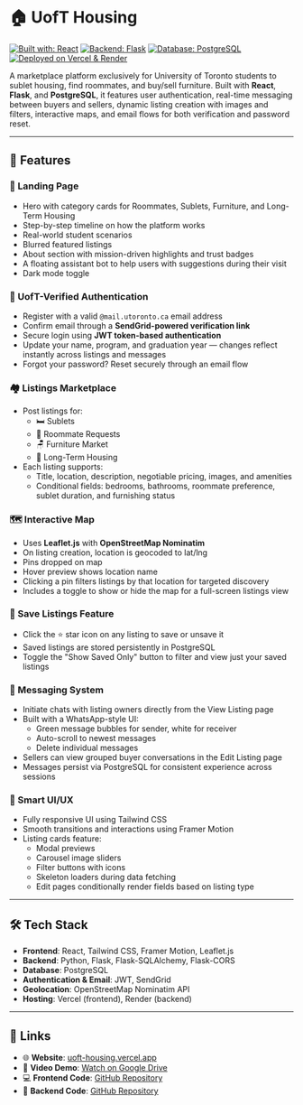# 🏠 UofT Housing

[![Built with: React](https://img.shields.io/badge/Built%20with-React-61DAFB?style=for-the-badge&logo=react&logoColor=black)](https://reactjs.org/)
[![Backend: Flask](https://img.shields.io/badge/Backend-Flask-000000?style=for-the-badge&logo=flask&logoColor=white)](https://flask.palletsprojects.com/)
[![Database: PostgreSQL](https://img.shields.io/badge/Database-PostgreSQL-336791?style=for-the-badge&logo=postgresql&logoColor=white)](https://www.postgresql.org/)
[![Deployed on Vercel & Render](https://img.shields.io/badge/Hosted%20on-Vercel%20&%20Render-000000?style=for-the-badge&logo=vercel&logoColor=white)](https://uoft-housing.vercel.app)

A marketplace platform exclusively for University of Toronto students to sublet housing, find roommates, and buy/sell furniture. Built with **React**, **Flask**, and **PostgreSQL**, it features user authentication, real-time messaging between buyers and sellers, dynamic listing creation with images and filters, interactive maps, and email flows for both verification and password reset.

---

## 🚀 Features

### 🛬 Landing Page

- Hero with category cards for Roommates, Sublets, Furniture, and Long-Term Housing
- Step-by-step timeline on how the platform works  
- Real-world student scenarios
- Blurred featured listings
- About section with mission-driven highlights and trust badges  
- A floating assistant bot to help users with suggestions during their visit
- Dark mode toggle

### 🔐 UofT-Verified Authentication
- Register with a valid `@mail.utoronto.ca` email address
- Confirm email through a **SendGrid-powered verification link**
- Secure login using **JWT token-based authentication**
- Update your name, program, and graduation year — changes reflect instantly across listings and messages
- Forgot your password? Reset securely through an email flow

### 🏘️ Listings Marketplace
- Post listings for:
  - 🛏️ Sublets
  - 🧍 Roommate Requests
  - 🪑 Furniture Market
  - 🏡 Long-Term Housing
- Each listing supports:
  - Title, location, description, negotiable pricing, images, and amenities
  - Conditional fields: bedrooms, bathrooms, roommate preference, sublet duration, and furnishing status

### 🗺 Interactive Map
  - Uses **Leaflet.js** with **OpenStreetMap Nominatim**
  - On listing creation, location is geocoded to lat/lng
  - Pins dropped on map
  - Hover preview shows location name
  - Clicking a pin filters listings by that location for targeted discovery
  - Includes a toggle to show or hide the map for a full-screen listings view

### 💾 Save Listings Feature
- Click the ⭐ star icon on any listing to save or unsave it
- Saved listings are stored persistently in PostgreSQL
- Toggle the "Show Saved Only" button to filter and view just your saved listings

### 💬 Messaging System
- Initiate chats with listing owners directly from the View Listing page
- Built with a WhatsApp-style UI:
  - Green message bubbles for sender, white for receiver
  - Auto-scroll to newest messages
  - Delete individual messages
- Sellers can view grouped buyer conversations in the Edit Listing page
- Messages persist via PostgreSQL for consistent experience across sessions

### 🧠 Smart UI/UX
- Fully responsive UI using Tailwind CSS
- Smooth transitions and interactions using Framer Motion
- Listing cards feature:
  - Modal previews
  - Carousel image sliders
  - Filter buttons with icons
  - Skeleton loaders during data fetching
  - Edit pages conditionally render fields based on listing type

---

## 🛠 Tech Stack

- **Frontend**: React, Tailwind CSS, Framer Motion, Leaflet.js
- **Backend**: Python, Flask, Flask-SQLAlchemy, Flask-CORS
- **Database**: PostgreSQL
- **Authentication & Email**: JWT, SendGrid
- **Geolocation**: OpenStreetMap Nominatim API
- **Hosting**: Vercel (frontend), Render (backend)

---

## 🔗 Links

- 🌐 **Website**: [uoft-housing.vercel.app](https://uoft-housing.vercel.app/)  
- 🎥 **Video Demo**: [Watch on Google Drive](https://drive.google.com/file/d/1NHOmTrlppiNmcszzT_7A_Bl2ZQGPeZD9/view?usp=sharing) 
- 💻 **Frontend Code**: [GitHub Repository](https://github.com/nathwung/uoft-housing-frontend)  
- 🔧 **Backend Code**: [GitHub Repository](https://github.com/nathwung/uoft-housing-backend)  
